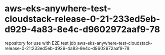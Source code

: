 # aws-eks-anywhere-test-cloudstack-release-0-21-233ed5eb-d929-4a83-8e4c-d9602972aaf9-78
repository for use with E2E test job aws-eks-anywhere-test-cloudstack-release-0-21:233ed5eb-d929-4a83-8e4c-d9602972aaf9-78
